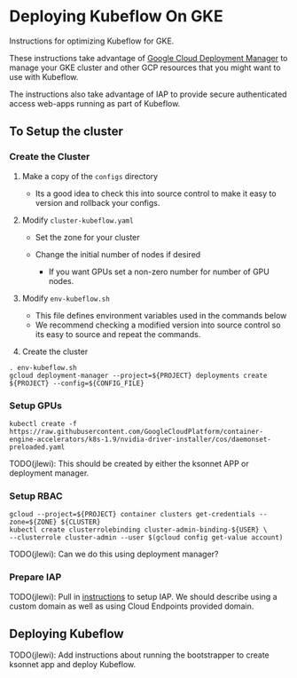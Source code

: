 # Deploying Kubeflow On GKE

Instructions for optimizing Kubeflow for GKE.

These instructions take advantage of [Google Cloud Deployment Manager](https://cloud.google.com/deployment-manager/docs/)
to manage your GKE cluster and other GCP resources that you might want to use with Kubeflow.

The instructions also take advantage of IAP to provide secure authenticated access web-apps running as part of Kubeflow.

## To Setup the cluster

### Create the Cluster
1.  Make a copy of the `configs` directory

	* Its a good idea to check this into source control to make it easy to version and rollback your configs.

1. Modify `cluster-kubeflow.yaml`

	* Set the zone for your cluster
	* Change the initial number of nodes if desired

		* If you want GPUs set a non-zero number for number of GPU nodes.

1. Modify `env-kubeflow.sh`

	* This file defines environment variables used in the commands below
	* We recommend checking a modified version into source control so its easy to source and repeat the commands.

1. Create the cluster

```
. env-kubeflow.sh
gcloud deployment-manager --project=${PROJECT} deployments create ${PROJECT} --config=${CONFIG_FILE}
```

### Setup GPUs

```
kubectl create -f https://raw.githubusercontent.com/GoogleCloudPlatform/container-engine-accelerators/k8s-1.9/nvidia-driver-installer/cos/daemonset-preloaded.yaml
```

TODO(jlewi): This should be created by either the ksonnet APP or deployment manager.

### Setup RBAC

```
gcloud --project=${PROJECT} container clusters get-credentials --zone=${ZONE} ${CLUSTER}
kubectl create clusterrolebinding cluster-admin-binding-${USER} \
--clusterrole cluster-admin --user $(gcloud config get-value account)
```

TODO(jlewi): Can we do this using deployment manager?

### Prepare IAP

TODO(jlewi): Pull in [instructions](https://github.com/kubeflow/kubeflow/blob/master/docs/gke/iap.md#create-oauth-client-credentials) to setup IAP. We should describe using a custom domain as well as using Cloud Endpoints provided domain.

## Deploying Kubeflow

TODO(jlewi): Add instructions about running the bootstrapper to create ksonnet app and deploy Kubeflow.